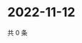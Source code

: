 # 2022-11-12

共 0 条

<!-- BEGIN WEIBO -->
<!-- 最后更新时间 Sat Nov 12 2022 13:15:50 GMT+0800 (China Standard Time) -->

<!-- END WEIBO -->
